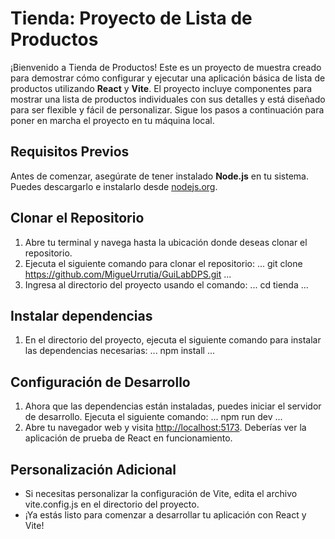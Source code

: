 # Tienda: Proyecto de Lista de Productos
¡Bienvenido a Tienda de Productos! Este es un proyecto de muestra creado para demostrar cómo configurar y ejecutar una aplicación básica de lista de productos utilizando **React** y **Vite**. El proyecto incluye componentes para mostrar una lista de productos individuales con sus detalles y está diseñado para ser flexible y fácil de personalizar. Sigue los pasos a continuación para poner en marcha el proyecto en tu máquina local.

## Requisitos Previos
Antes de comenzar, asegúrate de tener instalado **Node.js** en tu sistema. Puedes descargarlo e instalarlo desde [nodejs.org](https://node.js.org/).

## Clonar el Repositorio
1. Abre tu terminal y navega hasta la ubicación donde deseas clonar el repositorio.
2. Ejecuta el siguiente comando para clonar el repositorio:
...
git clone https://github.com/MigueUrrutia/GuiLabDPS.git
...
3. Ingresa al directorio del proyecto usando el comando:
...
cd tienda
...

## Instalar dependencias
1. En el directorio del proyecto, ejecuta el siguiente comando para instalar las dependencias necesarias:
...
npm install
...

## Configuración de Desarrollo
1. Ahora que las dependencias están instaladas, puedes iniciar el servidor de desarrollo. Ejecuta el siguiente comando:
...
npm run dev
...
2. Abre tu navegador web y visita [http://localhost:5173](http://localhost:5173).
Deberías ver la aplicación de prueba de React en funcionamiento.

## Personalización Adicional
- Si necesitas personalizar la configuración de Vite, edita el archivo vite.config.js en el directorio del proyecto.
- ¡Ya estás listo para comenzar a desarrollar tu aplicación con React y Vite!

